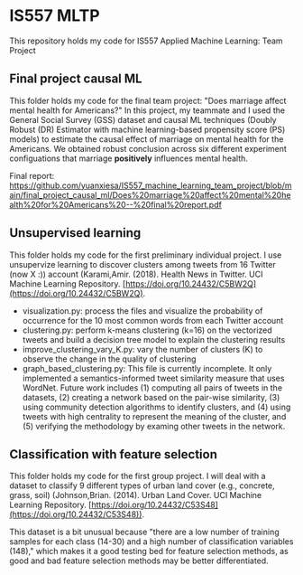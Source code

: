 # IS557 MLTP
This repository holds my code for IS557 Applied Machine Learning: Team Project

## Final project causal ML
This folder holds my code for the final team project: "Does marriage affect mental health for Americans?" In this project, my teammate and I used the General Social Survey (GSS) dataset and causal ML techniques (Doubly Robust (DR) Estimator with machine learning-based propensity score (PS) models) to estimate the causal effect of marriage on mental health for the Americans. We obtained robust conclusion across six different experiment configuations that marriage **positively** influences mental health. 

Final report: https://github.com/yuanxiesa/IS557_machine_learning_team_project/blob/main/final_project_causal_ml/Does%20marriage%20affect%20mental%20health%20for%20Americans%20--%20final%20report.pdf

## Unsupervised learning
This folder holds my code for the first preliminary individual project. I use unsupervize learning to discover clusters among tweets from 16 Twitter (now X :)) account (Karami,Amir. (2018). Health News in Twitter. UCI Machine Learning Repository. [https://doi.org/10.24432/C5BW2Q](https://doi.org/10.24432/C5BW2Q). 

- visualization.py: process the files and visualize the probability of occurrence for the 10 most common words from each Twitter account
- clustering.py: perform k-means clustering (k=16) on the vectorized tweets and build a decision tree model to explain the clustering results
- improve_clustering_vary_K.py: vary the number of clusters (K) to observe the change in the quality of clustering
- graph_based_clustering.py: This file is currently incomplete. It only implemented a semantics-informed tweet similarity measure that uses WordNet. Future work includes (1) computing all pairs of tweets in the datasets, (2) creating a network based on the pair-wise similarity, (3) using community detection algorithms to identify clusters, and (4) using tweets with high centrality to represent the meaning of the cluster, and (5) verifying the methodology by examing other tweets in the network.  

## Classification with feature selection
This folder holds my code for the first group project. I will deal with a dataset to classify 9 different types of urban land cover (e.g., concrete, grass, soil) (Johnson,Brian. (2014). Urban Land Cover. UCI Machine Learning Repository. [https://doi.org/10.24432/C53S48](https://doi.org/10.24432/C53S48)).

This dataset is a bit unusual because "there are a low number of training samples for each class (14-30) and a high number of classification variables (148)," which makes it a good testing bed for feature selection methods, as good and bad feature selection methods may be better differentiated.

